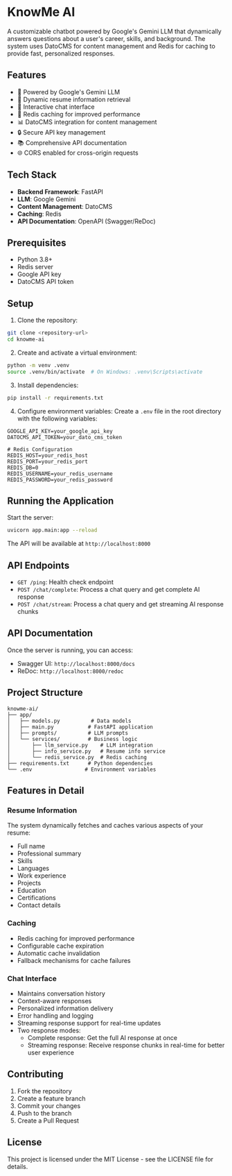 # KnowMe AI

A customizable chatbot powered by Google's Gemini LLM that dynamically answers questions about a user's career, skills, and background. The system uses DatoCMS for content management and Redis for caching to provide fast, personalized responses.

## Features

- 🤖 Powered by Google's Gemini LLM
- 📝 Dynamic resume information retrieval
- 💬 Interactive chat interface
- 🔄 Redis caching for improved performance
- 📊 DatoCMS integration for content management
- 🔒 Secure API key management
- 📚 Comprehensive API documentation
- 🌐 CORS enabled for cross-origin requests

## Tech Stack

- **Backend Framework**: FastAPI
- **LLM**: Google Gemini
- **Content Management**: DatoCMS
- **Caching**: Redis
- **API Documentation**: OpenAPI (Swagger/ReDoc)

## Prerequisites

- Python 3.8+
- Redis server
- Google API key
- DatoCMS API token

## Setup

1. Clone the repository:
```bash
git clone <repository-url>
cd knowme-ai
```

2. Create and activate a virtual environment:
```bash
python -m venv .venv
source .venv/bin/activate  # On Windows: .venv\Scripts\activate
```

3. Install dependencies:
```bash
pip install -r requirements.txt
```

4. Configure environment variables:
Create a `.env` file in the root directory with the following variables:
```env
GOOGLE_API_KEY=your_google_api_key
DATOCMS_API_TOKEN=your_dato_cms_token

# Redis Configuration
REDIS_HOST=your_redis_host
REDIS_PORT=your_redis_port
REDIS_DB=0
REDIS_USERNAME=your_redis_username
REDIS_PASSWORD=your_redis_password
```

## Running the Application

Start the server:
```bash
uvicorn app.main:app --reload
```

The API will be available at `http://localhost:8000`

## API Endpoints

- `GET /ping`: Health check endpoint
- `POST /chat/complete`: Process a chat query and get complete AI response
- `POST /chat/stream`: Process a chat query and get streaming AI response chunks

## API Documentation

Once the server is running, you can access:
- Swagger UI: `http://localhost:8000/docs`
- ReDoc: `http://localhost:8000/redoc`

## Project Structure

```
knowme-ai/
├── app/
│   ├── models.py          # Data models
│   ├── main.py           # FastAPI application
│   ├── prompts/          # LLM prompts
│   └── services/         # Business logic
│       ├── llm_service.py    # LLM integration
│       ├── info_service.py   # Resume info service
│       └── redis_service.py  # Redis caching
├── requirements.txt      # Python dependencies
└── .env                 # Environment variables
```

## Features in Detail

### Resume Information
The system dynamically fetches and caches various aspects of your resume:
- Full name
- Professional summary
- Skills
- Languages
- Work experience
- Projects
- Education
- Certifications
- Contact details

### Caching
- Redis caching for improved performance
- Configurable cache expiration
- Automatic cache invalidation
- Fallback mechanisms for cache failures

### Chat Interface
- Maintains conversation history
- Context-aware responses
- Personalized information delivery
- Error handling and logging
- Streaming response support for real-time updates
- Two response modes:
  - Complete response: Get the full AI response at once
  - Streaming response: Receive response chunks in real-time for better user experience

## Contributing

1. Fork the repository
2. Create a feature branch
3. Commit your changes
4. Push to the branch
5. Create a Pull Request

## License

This project is licensed under the MIT License - see the LICENSE file for details.
